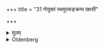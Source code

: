 +++
title = "31 गोयुक्तं रथमुपसङ्क्रम्य पक्षसी"

+++

<details><summary>मूलम्</summary>

गोयुक्तं रथमुपसङ्क्रम्य पक्षसी कूबरबाहू वाभिमृशेद्वनस्पते वीड्वङ्गो हि भूया इति ३१
</details>

<details><summary>Oldenberg</summary>

31. (The student then) should approach a chariot yoked with oxen, and should touch its two side-pieces or the two arms of the chariot-pole with

 (the verse), 'O tree, may thy limbs be strong' (ibid. 16).
</details>
